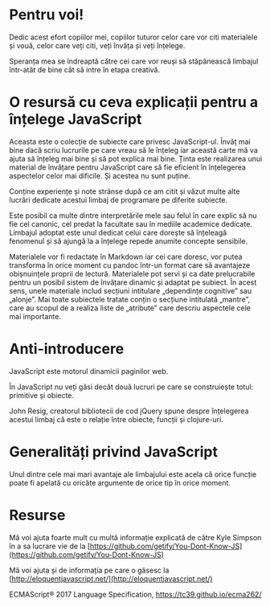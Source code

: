 # Pentru voi!

Dedic acest efort copiilor mei, copiilor tuturor celor care vor citi materialele și vouă, celor care veți citi, veți învăța și veți înțelege.

Speranța mea se îndreaptă către cei care vor reuși să stăpânească limbajul într-atât de bine cât să intre în etapa creativă.

# O resursă cu ceva explicații pentru a înțelege JavaScript

Aceasta este o colecție de subiecte care privesc JavaScript-ul. Învăț mai bine dacă scriu lucrurile pe care vreau să le înțeleg iar această carte mă va ajuta să înțeleg mai bine și să pot explica mai bine. Ținta este realizarea unui material de învățare pentru JavaScript care să fie eficient în înțelegerea aspectelor celor mai dificile. Și acestea nu sunt puține.

Conține experiențe și note strânse după ce am citit și văzut multe alte lucrări dedicate acestui limbaj de programare pe diferite subiecte.

Este posibil ca multe dintre interpretările mele sau felul în care explic să nu fie cel canonic, cel predat la facultate sau în mediile academice dedicate. Limbajul adoptat este unul dedicat celui care dorește să înțeleagă fenomenul și să ajungă la a înțelege repede anumite concepte sensibile.

Materialele vor fi redactate în Markdown iar cei care doresc, vor putea transforma în orice moment cu pandoc într-un format care să avantajeze obișnuințele proprii de lectură. Materialele pot servi și ca date prelucrabile pentru un posibil sistem de învățare dinamic și adaptat pe subiect. În acest sens, unele materiale includ secțiuni intitulare „dependințe cognitive” sau „alonje”. Mai toate subiectele tratate conțin o secțiune intitulată „mantre”, care au scopul de a realiza liste de „atribute” care descriu aspectele cele mai importante.

# Anti-introducere

JavaScript este motorul dinamicii paginilor web.

În JavaScript nu veți găsi decât două lucruri pe care se construiește totul: primitive și obiecte.

John Resig, creatorul bibliotecii de cod jQuery spune despre înțelegerea acestui limbaj că este o relație între obiecte, funcții și clojure-uri.

# Generalități privind JavaScript

Unul dintre cele mai mari avantaje ale limbajului este acela că orice funcție poate fi apelată cu oricâte argumente de orice tip în orice moment.

# Resurse

Mă voi ajuta foarte mult cu multă informație explicată de către Kyle Simpson în a sa lucrare vie de la [https://github.com/getify/You-Dont-Know-JS](https://github.com/getify/You-Dont-Know-JS)

Mă voi ajuta și de informația pe care o găsesc la [http://eloquentjavascript.net/](http://eloquentjavascript.net/)

ECMAScript® 2017 Language Specification, https://tc39.github.io/ecma262/
